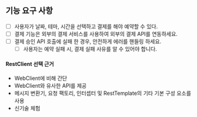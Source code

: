 ## 기능 요구 사항

- [ ] 사용자가 날짜, 테마, 시간을 선택하고 결제를 해야 예약할 수 있다.
- [ ] 결제 기능은 외부의 결제 서비스를 사용하여 외부의 결제 API를 연동하세요.
- [ ] 결제 승인 API 호출에 실패 한 경우, 안전하게 에러를 핸들링 하세요.
  - [ ] 사용자는 예약 실패 시, 결제 실패 사유를 알 수 있어야 합니다.

#### RestClient 선택 근거
 - WebClient에 비해 간단
 - WebClient와 유사한 API를 제공
 - 메시지 변환기, 요청 팩토리, 인터셉터 및 RestTemplate의 기타 기본 구성 요소를 사용
 - 신기술 체험
